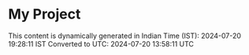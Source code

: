 # My Project

This content is dynamically generated in Indian Time (IST): 2024-07-20 19:28:11 IST
Converted to UTC: 2024-07-20 13:58:11 UTC

